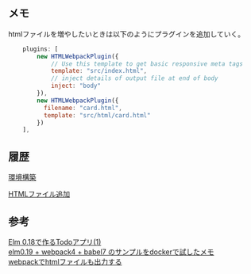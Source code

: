 

## メモ

htmlファイルを増やしたいときは以下のようにプラグインを追加していく。


```js
    plugins: [
        new HTMLWebpackPlugin({
            // Use this template to get basic responsive meta tags
            template: "src/index.html",
            // inject details of output file at end of body
            inject: "body"
        }),
        new HTMLWebpackPlugin({
          filename: "card.html",
          template: "src/html/card.html"
        })
    ],
```


## 履歴

[環境構築](https://github.com/hibohiboo/develop/tree/d10f2da1feb75f090d6714af7c4c73be220c7773/tutorial/lesson/elm/elm-card)

[HTMLファイル追加](https://github.com/hibohiboo/develop/tree/95b139debb63953b660ab5ce0de78b66bec84efe/tutorial/lesson/elm/elm-card)



## 参考

[Elm 0.18で作るTodoアプリ(1)][*1]  
[elm0.19 + webpack4 + babel7 のサンプルをdockerで試したメモ][*2]  
[webpackでhtmlファイルも出力する][*3]


[*1]:https://qiita.com/tomluck/items/872787cda6682834a3a1
[*2]:https://qiita.com/hibohiboo/items/b19519b4a9dbb5ec11b0
[*3]:https://ema-hiro.hatenablog.com/entry/2017/10/12/015748